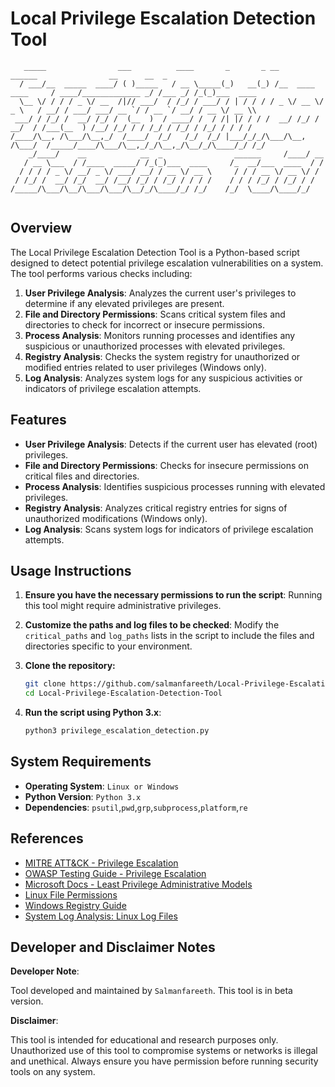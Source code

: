 # Local Privilege Escalation Detection Tool

```
   _____                ___          ____       _       _ __                   ______                __      __  _           
  / ___/__  _____  ____/ ( )_____   / __ \_____(_)   __(_) /__  ____ ____     / ____/_____________ _/ /___ _/ /_(_)___  ____ 
  \__ \/ / / / _ \/ __  /|// ___/  / /_/ / ___/ / | / / / / _ \/ __ \/ _ \   / __/ / ___/ ___/ __ `/ / __ `/ __/ / __ \/ __ \\
 ___/ / /_/ /  __/ /_/ /  (__  )  / ____/ /  / /| |/ / / /  __/ /_/ /  __/  / /___(__  ) /__/ /_/ / / /_/ / /_/ / /_/ / / / /
/____/\__, /\___/\__,_/  /____/  /_/   /_/  /_/ |___/_/_/\___/\__, /\___/  /_____/____/\___/\__,_/_/\__,_/\__/_/\____/_/ /_/ 
    _/____/    __            __  _                ______     /____/ __                                                       
   / __ \___  / /____  _____/ /_(_)___  ____     /_  __/___  ____  / /                                                       
  / / / / _ \/ __/ _ \/ ___/ __/ / __ \/ __ \     / / / __ \/ __ \/ /                                                        
 / /_/ /  __/ /_/  __/ /__/ /_/ / /_/ / / / /    / / / /_/ / /_/ / /                                                         
/_____/\___/\__/\___/\___/\__/_/\____/_/ /_/    /_/  \____/\____/_/                                                          
                                                                                                                             
```

                                                       
## Overview

The Local Privilege Escalation Detection Tool is a Python-based script designed to detect potential privilege escalation vulnerabilities on a system. The tool performs various checks including:

1. **User Privilege Analysis**: Analyzes the current user's privileges to determine if any elevated privileges are present.
2. **File and Directory Permissions**: Scans critical system files and directories to check for incorrect or insecure permissions.
3. **Process Analysis**: Monitors running processes and identifies any suspicious or unauthorized processes with elevated privileges.
4. **Registry Analysis**: Checks the system registry for unauthorized or modified entries related to user privileges (Windows only).
5. **Log Analysis**: Analyzes system logs for any suspicious activities or indicators of privilege escalation attempts.


## Features

- **User Privilege Analysis**: Detects if the current user has elevated (root) privileges.
- **File and Directory Permissions**: Checks for insecure permissions on critical files and directories.
- **Process Analysis**: Identifies suspicious processes running with elevated privileges.
- **Registry Analysis**: Analyzes critical registry entries for signs of unauthorized modifications (Windows only).
- **Log Analysis**: Scans system logs for indicators of privilege escalation attempts.

## Usage Instructions

1. **Ensure you have the necessary permissions to run the script**: Running this tool might require administrative privileges.
2. **Customize the paths and log files to be checked**: Modify the `critical_paths` and `log_paths` lists in the script to include the files and directories specific to your environment.

3. **Clone the repository:**
   
    ```bash
    git clone https://github.com/salmanfareeth/Local-Privilege-Escalation-Detection-Tool.git
    cd Local-Privilege-Escalation-Detection-Tool
    ```

5. **Run the script using Python 3.x**:
 
    ```py
    python3 privilege_escalation_detection.py
    ```

## System Requirements

- **Operating System**: `Linux or Windows`
- **Python Version**: `Python 3.x`
- **Dependencies**: `psutil`,`pwd`,`grp`,`subprocess`,`platform`,`re`


## References

- [MITRE ATT&CK - Privilege Escalation](https://attack.mitre.org/tactics/TA0004/)
- [OWASP Testing Guide - Privilege Escalation](https://owasp.org/www-project-web-security-testing-guide/latest/4-Web_Application_Security_Testing/07-Authorization_Testing/02-Testing_for_Privilege_Escalation)
- [Microsoft Docs - Least Privilege Administrative Models](https://docs.microsoft.com/en-us/microsoft-365/enterprise/privileged-access-management)
- [Linux File Permissions](https://www.tldp.org/LDP/intro-linux/html/sect_03_04.html)
- [Windows Registry Guide](https://docs.microsoft.com/en-us/windows/win32/sysinfo/registry)
- [System Log Analysis: Linux Log Files](https://www.tldp.org/LDP/lame/LAME/linux-admin-made-easy/log-files.html)


## Developer and Disclaimer Notes

**Developer Note**:

Tool developed and maintained by `Salmanfareeth`.
This tool is in beta version.

**Disclaimer**:

This tool is intended for educational and research purposes only. Unauthorized use of this tool to compromise systems or networks is illegal and unethical. Always ensure you have permission before running security tools on any system.
  
